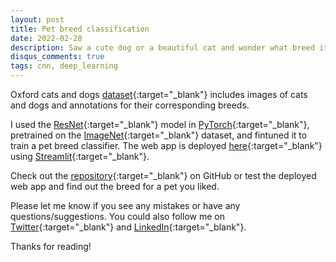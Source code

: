 ```yaml
---
layout: post
title: Pet breed classification
date: 2022-02-28
description: Saw a cute dog or a beautiful cat and wonder what breed it is? This CNN model can help you.
disqus_comments: true
tags: cnn, deep_learning
---
```



Oxford cats and dogs [dataset](https://www.kaggle.com/zippyz/cats-and-dogs-breeds-classification-oxford-dataset){:target="_blank"} includes images of cats and dogs and annotations for their corresponding breeds. 

I used the [ResNet](https://arxiv.org/abs/1512.03385){:target="_blank"} model in [PyTorch](https://pytorch.org/vision/stable/models.html#torchvision.models.resnet18){:target="_blank"}, pretrained on the [ImageNet](https://www.image-net.org/){:target="_blank"} dataset, and fintuned it to train a pet breed classifier. The web app is deployed [here](https://share.streamlit.io/bashirkazimi/pet-breed-classification/app.py){:target="_blank"} using [Streamlit](https://streamlit.io/){:target="_blank"}.

Check out the [repository](https://github.com/Bashirkazimi/pet-breed-classification){:target="_blank"} on GitHub or test the deployed web app and find out the breed for a pet you liked.

Please let me know if you see any mistakes or have any questions/suggestions. You could also follow me on [Twitter](https://twitter.com/bashir_kazimi){:target="_blank"} and [LinkedIn](https://www.linkedin.com/in/bashirkazimi/){:target="_blank"}.

Thanks for reading!